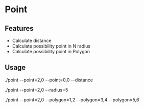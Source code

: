# Point

## Features

- Calculate distance
- Calculate possibility point in N radius
- Calculate possibility point in Polygon

## Usage
./point --point=2,0 --point=0,0 --distance

./point --point=2,0 --radius=5

./point --point=2,0 --polygon=1,2  --polygon=3,4 --polygon=5,6
